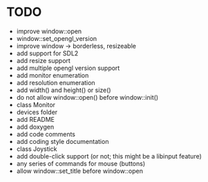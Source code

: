 TODO
====

* improve window::open
* window::set_opengl_version
* improve window -> borderless, resizeable
* add support for SDL2
* add resize support
* add multiple opengl version support
* add monitor enumeration
* add resolution enumeration
* add width() and height() or size()
* do not allow window::open() before window::init()
* class Monitor
* devices folder
* add README
* add doxygen
* add code comments
* add coding style documentation
* class Joystick
* add double-click support (or not; this might be a libinput feature)
* any series of commands for mouse (buttons)
* allow window::set_title before window::open
